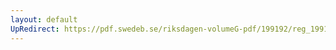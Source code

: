 ```yaml
---
layout: default
UpRedirect: https://pdf.swedeb.se/riksdagen-volumeG-pdf/199192/reg_199192/reg_199192_0152.pdf
---
```

